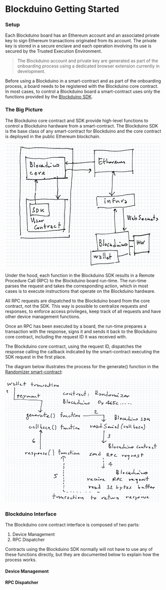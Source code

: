 # Blockduino Getting Started

### Setup

Each Blockduino board has an Ethereum account and an associated private key to sign Ethereum transactions originated from its account. The private key is stored in a secure enclave and each operation involving its use is secured by the Trusted Execution Environment.

>The Blockduino account and private key are generated as part of the onboarding process using a dedicated browser extension currently in development.

Before using a Blockduino in a smart-contract and as part of the onboarding process, a board needs to be registered with the Blockduino core contract. In most cases, to control a Blockduino board a smart-contract uses only the functions provided by the [Blockduino SDK](https://github.com/Blockduino/Contracts/blob/master/BlockduinoSDK.sol).

### The Big Picture

The Blockduino core contract and SDK provide high-level functions to control a Blockduino hardware from a smart-contract. The Blockduino SDK is the base class of any smart-contract for Blockduino and the core contract is deployed in the public Ethereum blockchain.

<img src="https://github.com/Blockduino/Blockduino/blob/master/img/BlockduinoBigPicture.jpg" width="500" height="400">

Under the hood, each function in the Blockduino SDK results in a Remote Procedure Call (RPC) to the Blockduino board run-time. The run-time parses the request and takes the corresponding action, which in most cases is to execute instructions that operate on the Blockduino hardware.

All RPC requests are dispatched to the Blockduino board from the core contract, not the SDK. This way is possible to centralize requests and responses, to enforce access privileges, keep track of all requests and have other device management functions.

Once an RPC has been executed by a board, the run-time prepares a transaction with the response, signs it and sends it back to the Blockduino core contract, including the request ID it was received with. 

The Blockduino core contract, using the request ID, dispatches the response calling the callback indicated by the smart-contract executing the SDK request in the first place.

The diagram below illustrates the process for the generate() function in the [Randomizer smart-contract](https://github.com/Blockduino/Randomizer/blob/master/Randomizer.sol):

<img src="https://github.com/Blockduino/Blockduino/blob/master/img/RPC.jpg" width="500" height="400">

### Blockduino Interface

The Blockduino core contract interface is composed of two parts:

1. Device Management
2. RPC Dispatcher

Contracts using the Blockduino SDK normally will not have to use any of these functions directly, but they are documented below to explain how the process works.

#### Device Management


#### RPC Dispatcher





